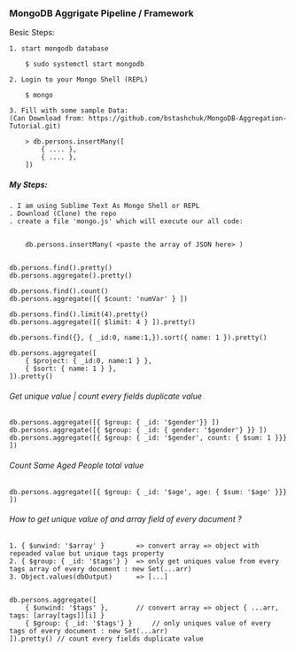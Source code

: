 
### MongoDB Aggrigate Pipeline / Framework

Besic Steps:

	1. start mongodb database

		$ sudo systemctl start mongodb

	2. Login to your Mongo Shell (REPL)

		$ mongo

	3. Fill with some sample Data:
	(Can Download from: https://github.com/bstashchuk/MongoDB-Aggregation-Tutorial.git)

		> db.persons.insertMany([
			{ .... },
			{ .... },
		])


##### My Steps:
	. I am using Sublime Text As Mongo Shell or REPL
	. Download (Clone) the repo
	. create a file 'mongo.js' which will execute our all code:


	 	db.persons.insertMany( <paste the array of JSON here> )


	db.persons.find().pretty()
	db.persons.aggregate().pretty()

	db.persons.find().count()
	db.persons.aggregate([{ $count: 'numVar' } ])

	db.persons.find().limit(4).pretty()
	db.persons.aggregate([{ $limit: 4 } ]).pretty()

	db.persons.find({}, { _id:0, name:1,}).sort({ name: 1 }).pretty()

	db.persons.aggregate([
		{ $project: { _id:0, name:1 } },
		{ $sort: { name: 1 } },
	]).pretty()



###### Get unique value | count every fields duplicate value
	db.persons.aggregate([{ $group: { _id: '$gender'}} ])
	db.persons.aggregate([{ $group: { _id: { gender: '$gender'} }} ])
	db.persons.aggregate([{ $group: { _id: '$gender', count: { $sum: 1 }}} ])

###### Count Same Aged People total value
	db.persons.aggregate([{ $group: { _id: '$age', age: { $sum: '$age' }}} ])


###### How to get unique value of and array field of every document ?
	1. { $unwind: '$array' } 		=> convert array => object with repeaded value but unique tags property
	2. { $group: { _id: '$tags'} } 	=> only get uniques value from every tags array of every document : new Set(...arr)
	3. Object.values(dbOutput) 		=> [...]


	db.persons.aggregate([
		{ $unwind: '$tags' }, 		// convert array => object { ...arr, tags: [array[tags]][i] }
		{ $group: { _id: '$tags'} } 	// only uniques value of every tags of every document : new Set(...arr)
	]).pretty() // count every fields duplicate value
